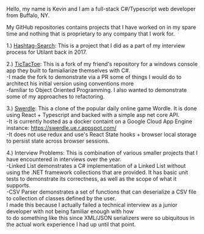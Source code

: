 Hello, my name is Kevin and I am a full-stack C#/Typescript web developer from Buffalo, NY.

My GitHub repositories contains projects that I have worked on in my spare time and nothing that is proprietary to any company that I work for.

1.) <a href="https://github.com/KevinOneSixDotNet/hashtag-search">Hashtag-Search</a>: This is a project that I did as a part of my interview process for Utilant back in 2017.

2.) <a href="https://github.com/KevinOneSixDotNet/TicTacToe">TicTacToe</a>: This is a fork of my friend's repository for a windows console app they built to famialiarize themselves with C#. 
<br/>
-I made the fork to demonstrate via a PR some of things I would do to architect his initial version using conventions more 
<br/>
-familiar to Object Oriented Programming. I also wanted to demonstrate some of my approaches to refactoring.

3.) <a href="https://github.com/KevinOneSixDotNet/swerdle">Swerdle</a>: This a clone of the popular daily online game Wordle. It is done using React + Typescript and backed with a simple asp net core API. 
<br/>
-It is currently hosted as a docker containt on a Google Cloud App Engine instance: https://swerdle.ue.r.appspot.com/
<br/>
-It does not use redux and use's React State hooks + browser local storage to persist state across browser sessions.
      
4.) Interview Problems: This is combination of various smaller projects that I have encountered in interviews over the year. 
<br/>
-Linked List demonstrates a C# implementation of a Linked List without using the .NET framework collections that are provided. It has basic unit tests to demonstrate its correctness, as well as the scope of what it supports.
<br/>
-CSV Parser demonstrates a set of functions that can deserialize a CSV file to collection of classes defined by the user. 
<br/>
        I made this because I actually failed a technical interview as a junior developer with not being familiar enough with how 
<br/>
        to do something like this since XML/JSON serializers were so ubiquitous in the actual work experience I had up until that point.
